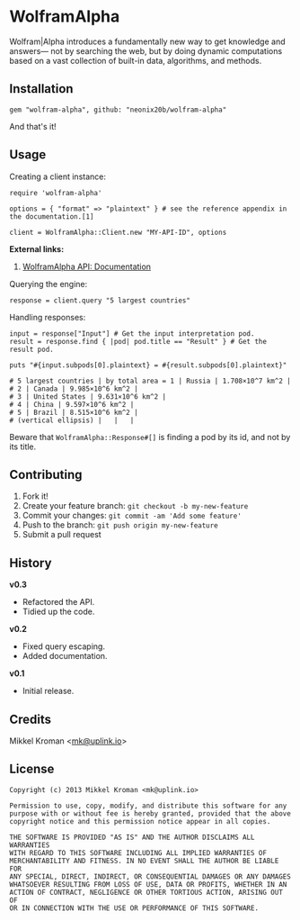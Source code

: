 # WolframAlpha
 
Wolfram|Alpha introduces a fundamentally new way to get knowledge and answers— not by searching the web, but by doing dynamic computations based on a vast collection of built-in data, algorithms, and methods.
 
## Installation
 
`gem "wolfram-alpha", github: "neonix20b/wolfram-alpha"`

And that's it!

## Usage

Creating a client instance:

	require 'wolfram-alpha'

	options = { "format" => "plaintext" } # see the reference appendix in the documentation.[1]

	client = WolframAlpha::Client.new "MY-API-ID", options

**External links:**

1. [WolframAlpha API: Documentation](http://products.wolframalpha.com/api/documentation.html)

Querying the engine:

	response = client.query "5 largest countries"

Handling responses:

	input = response["Input"] # Get the input interpretation pod.
	result = response.find { |pod| pod.title == "Result" } # Get the result pod.

	puts "#{input.subpods[0].plaintext} = #{result.subpods[0].plaintext}"

	# 5 largest countries | by total area = 1 | Russia | 1.708×10^7 km^2 |
	# 2 | Canada | 9.985×10^6 km^2 |
	# 3 | United States | 9.631×10^6 km^2 |
	# 4 | China | 9.597×10^6 km^2 |
	# 5 | Brazil | 8.515×10^6 km^2 |
	# (vertical ellipsis) |   |   |

Beware that `WolframAlpha::Response#[]` is finding a pod by its id, and not by its title.
 
## Contributing
 
1. Fork it!
2. Create your feature branch: `git checkout -b my-new-feature`
3. Commit your changes: `git commit -am 'Add some feature'`
4. Push to the branch: `git push origin my-new-feature`
5. Submit a pull request
 
## History
 
__v0.3__

+ Refactored the API.
+ Tidied up the code.

__v0.2__

+ Fixed query escaping.
+ Added documentation.

__v0.1__

+ Initial release.
 
## Credits
 
Mikkel Kroman <<mk@uplink.io>>
 
## License
	Copyright (c) 2013 Mikkel Kroman <mk@uplink.io>

	Permission to use, copy, modify, and distribute this software for any
	purpose with or without fee is hereby granted, provided that the above
	copyright notice and this permission notice appear in all copies.

	THE SOFTWARE IS PROVIDED "AS IS" AND THE AUTHOR DISCLAIMS ALL WARRANTIES
	WITH REGARD TO THIS SOFTWARE INCLUDING ALL IMPLIED WARRANTIES OF
	MERCHANTABILITY AND FITNESS. IN NO EVENT SHALL THE AUTHOR BE LIABLE FOR
	ANY SPECIAL, DIRECT, INDIRECT, OR CONSEQUENTIAL DAMAGES OR ANY DAMAGES
	WHATSOEVER RESULTING FROM LOSS OF USE, DATA OR PROFITS, WHETHER IN AN
	ACTION OF CONTRACT, NEGLIGENCE OR OTHER TORTIOUS ACTION, ARISING OUT OF
	OR IN CONNECTION WITH THE USE OR PERFORMANCE OF THIS SOFTWARE.
